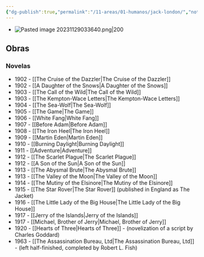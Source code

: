 ```yaml
---
{"dg-publish":true,"permalink":"/11-areas/01-humanos/jack-london/","noteIcon":""}
---
```


- ![Pasted image 20231129033640.png|200](/img/user/10%20Entrada%20%F0%9F%9B%92/%F0%9F%92%BE%20Adjuntos/Pasted%20image%2020231129033640.png)
## Obras
### Novelas
- 1902 - [[The Cruise of the Dazzler\|The Cruise of the Dazzler]]
- 1902 - [[A Daughter of the Snows\|A Daughter of the Snows]]
- 1903 - [[The Call of the Wild\|The Call of the Wild]]
- 1903 - [[The Kempton-Wace Letters\|The Kempton-Wace Letters]]
- 1904 - [[The Sea-Wolf\|The Sea-Wolf]]
- 1905 - [[The Game\|The Game]]
- 1906 - [[White Fang\|White Fang]]
- 1907 - [[Before Adam\|Before Adam]]
- 1908 - [[The Iron Heel\|The Iron Heel]]
- 1909 - [[Martin Eden\|Martin Eden]]
- 1910 - [[Burning Daylight\|Burning Daylight]]
- 1911 - [[Adventure\|Adventure]]
- 1912 - [[The Scarlet Plague\|The Scarlet Plague]]
- 1912 - [[A Son of the Sun\|A Son of the Sun]]
- 1913 - [[The Abysmal Brute\|The Abysmal Brute]]
- 1913 - [[The Valley of the Moon\|The Valley of the Moon]]
- 1914 - [[The Mutiny of the Elsinore\|The Mutiny of the Elsinore]]
- 1915 - [[The Star Rover\|The Star Rover]] (published in England as The Jacket)
- 1916 - [[The Little Lady of the Big House\|The Little Lady of the Big House]]
- 1917 - [[Jerry of the Islands\|Jerry of the Islands]]
- 1917 - [[Michael, Brother of Jerry\|Michael, Brother of Jerry]]
- 1920 - [[Hearts of Three\|Hearts of Three]] - (novelization of a script by Charles Goddard)
- 1963 - [[The Assassination Bureau, Ltd\|The Assassination Bureau, Ltd]] - (left half-finished, completed by Robert L. Fish)